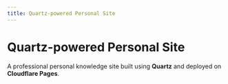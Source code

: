 ```yaml
---
title: Quartz-powered Personal Site
---
```


# Quartz-powered Personal Site

A professional personal knowledge site built using **Quartz** and deployed on **Cloudflare Pages**.
